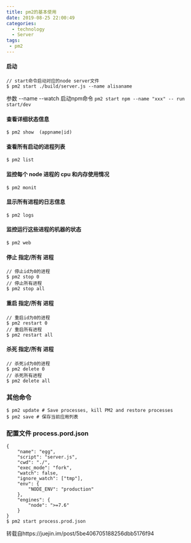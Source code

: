 ```yaml
---
title: pm2的基本使用
date: 2019-08-25 22:00:49
categories:
  - technology
  - Server
tags:
 - pm2
---
```

#### 启动
```
// start命令启动对应的node server文件
$ pm2 start ./build/server.js --name alisaname

```
参数
--name
--watch
启动npm命令
`pm2 start npm --name "xxx" -- run start/dev
`

#### 查看详细状态信息
```
$ pm2 show  (appname|id)
```
#### 查看所有启动的进程列表
```
$ pm2 list
```
#### 监控每个 node 进程的 cpu 和内存使用情况
```
$ pm2 monit
```
#### 显示所有进程的日志信息
```
$ pm2 logs
```
#### 监控运行这些进程的机器的状态
```
$ pm2 web
```
#### 停止 指定/所有 进程
```
// 停止id为0的进程
$ pm2 stop 0
// 停止所有进程
$ pm2 stop all

```
#### 重启 指定/所有 进程
```
// 重启id为0的进程
$ pm2 restart 0
// 重启所有进程
$ pm2 restart all
```
#### 杀死 指定/所有 进程
```
// 杀死id为0的进程
$ pm2 delete 0
// 杀死所有进程
$ pm2 delete all
```
### 其他命令
```
$ pm2 update # Save processes, kill PM2 and restore processes
$ pm2 save # 保存当前应用列表
```
### 配置文件 process.pord.json
```
{
    "name": "egg",
    "script": "server.js",
    "cwd": "./",
    "exec_mode": "fork",
    "watch": false,
    "ignore_watch": ["tmp"],
    "env": {
        "NODE_ENV": "production"
    },
    "engines": {
        "node": ">=7.6"
    }
}
$ pm2 start process.prod.json
```
转载自https://juejin.im/post/5be406705188256dbb5176f94